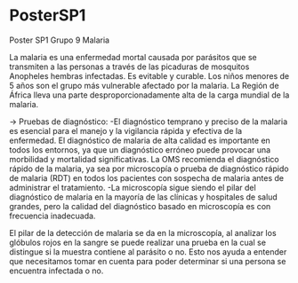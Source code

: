 # PosterSP1
Poster SP1 Grupo 9 Malaria


La malaria es una enfermedad mortal causada por parásitos que se transmiten a las personas a través de las picaduras de mosquitos Anopheles hembras infectadas. Es evitable y curable.
Los niños menores de 5 años son el grupo más vulnerable afectado por la malaria. 
La Región de África lleva una parte desproporcionadamente alta de la carga mundial de la malaria. 

-> Pruebas de diagnóstico:
-El diagnóstico temprano y preciso de la malaria es esencial para el manejo y la vigilancia rápida y efectiva de la enfermedad. El diagnóstico de malaria de alta calidad es importante en todos los entornos, ya que un diagnóstico erróneo puede provocar una morbilidad y mortalidad significativas. La OMS recomienda el diagnóstico rápido de la malaria, ya sea por microscopía o prueba de diagnóstico rápido de malaria (RDT) en todos los pacientes con sospecha de malaria antes de administrar el tratamiento.
-La microscopía sigue siendo el pilar del diagnóstico de malaria en la mayoría de las clínicas y hospitales de salud grandes, pero la calidad del diagnóstico basado en microscopía es con frecuencia inadecuada.

El pilar de la detección de malaria se da en la microscopía, al analizar los glóbulos rojos en la sangre se puede realizar una prueba en la cual se distingue si la muestra contiene al parásito o no. Esto nos ayuda a entender que necesitamos tomar en cuenta para poder determinar si una persona se encuentra infectada o no.
